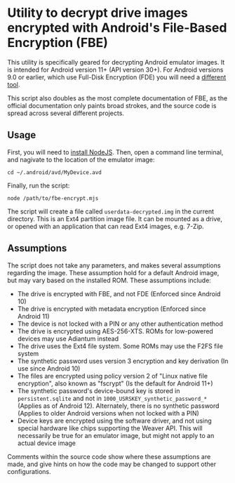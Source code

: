 # Utility to decrypt drive images encrypted with Android's File-Based Encryption (FBE)

This utility is specifically geared for decrypting Android emulator images. It is intended for Android version 11+ (API version 30+). For Android versions 9.0 or earlier, which use Full-Disk Encryption (FDE) you will need a [different tool](https://faui1-gitlab.cs.fau.de/gaston.pugliese/avdecrypt/-/tree/master).

This script also doubles as the most complete documentation of FBE, as the official documentation only paints broad strokes, and the source code is spread across several different projects.

## Usage

First, you will need to [install NodeJS](https://nodejs.org/en/download/package-manager/all). Then, open a command line terminal, and nagivate to the location of the emulator image:
```
cd ~/.android/avd/MyDevice.avd
```

Finally, run the script:
```
node /path/to/fbe-encrypt.mjs
```

The script will create a file called `userdata-decrypted.img` in the current directory. This is an Ext4 partition image file. It can be mounted as a drive, or opened with an application that can read Ext4 images, e.g. 7-Zip.

## Assumptions

The script does not take any parameters, and makes several assumptions regarding the image. These assumption hold for a default Android image, but may vary based on the installed ROM. These assumptions include:
 - The drive is encrypted with FBE, and not FDE (Enforced since Android 10)
 - The drive is encrypted with metadata encryption (Enforced since Android 11)
 - The device is not locked with a PIN or any other authentication method
 - The drive is encrypted using AES-256-XTS. ROMs for low-powered devices may use Adiantum instead
 - The drive uses the Ext4 file system. Some ROMs may use the F2FS file system
 - The synthetic password uses version 3 encryption and key derivation (In use since Android 10)
 - The files are encrypted using policy version 2 of "Linux native file encryption", also known as "fscrypt" (Is the default for Android 11+)
 - The synthetic password's device-bound key is stored in `persistent.sqlite` and not in `1000_USRSKEY_synthetic_password_*` (Applies as of Android 12). Alternately, there is no synthetic password (Applies to older Android versions when not locked with a PIN)
 - Device keys are encrypted using the software driver, and not using special hardware like chips supporting the Weaver API. This will necessarily be true for an emulator image, but might not apply to an actual device image

Comments within the source code show where these assumptions are made, and give hints on how the code may be changed to support other configurations.
